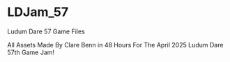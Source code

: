 # LDJam_57
 Ludum Dare 57 Game Files

All Assets Made By Clare Benn in 48 Hours For The April 2025 Ludum Dare 57th Game Jam!
